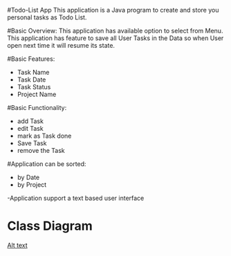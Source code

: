 #Todo-List App
This application is a Java program to create and store you personal tasks as Todo List.

#Basic Overview:
This application has available option to select from Menu. This application has feature to save all User Tasks in the Data so when User open next time it will resume its state.

#Basic Features:
- Task Name
- Task Date
- Task Status
- Project Name

#Basic Functionality:
- add Task
- edit Task
- mark as Task done
- Save Task
- remove the Task

#Application can be sorted:
- by Date
- by Project

-Application support a text based user interface

# Class Diagram

[Alt text](files/classdiagram/cd.png?raw=true "Title")
